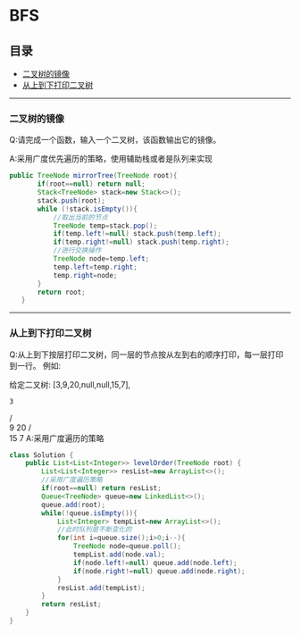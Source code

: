 # BFS

## 目录

* [二叉树的镜像](#二叉树的镜像)
* [从上到下打印二叉树](#从上到下打印二叉树)

---

 ### 二叉树的镜像
 Q:请完成一个函数，输入一个二叉树，该函数输出它的镜像。
 
 A:采用广度优先遍历的策略，使用辅助栈或者是队列来实现
 
 ```java
 public TreeNode mirrorTree(TreeNode root){
        if(root==null) return null;
        Stack<TreeNode> stack=new Stack<>();
        stack.push(root);
        while (!stack.isEmpty()){
            //取出当前的节点
            TreeNode temp=stack.pop();
            if(temp.left!=null) stack.push(temp.left);
            if(temp.right!=null) stack.push(temp.right);
            //进行交换操作
            TreeNode node=temp.left;
            temp.left=temp.right;
            temp.right=node;
        }
        return root;
    }
 ```
---
### 从上到下打印二叉树
Q:从上到下按层打印二叉树，同一层的节点按从左到右的顺序打印，每一层打印到一行。
例如:

给定二叉树: [3,9,20,null,null,15,7],

    3
   / \
  9  20
    /  \
   15   7
A:采用广度遍历的策略
```java
class Solution {
    public List<List<Integer>> levelOrder(TreeNode root) {
        List<List<Integer>> resList=new ArrayList<>();
        //采用广度遍历策略
        if(root==null) return resList;
        Queue<TreeNode> queue=new LinkedList<>();
        queue.add(root);
        while(!queue.isEmpty()){
            List<Integer> tempList=new ArrayList<>();
            //此时队列是不断变化的
            for(int i=queue.size();i>0;i--){
                TreeNode node=queue.poll();
                tempList.add(node.val);
                if(node.left!=null) queue.add(node.left);
                if(node.right!=null) queue.add(node.right);
            }
            resList.add(tempList);
        }
        return resList;
    }
}
```
